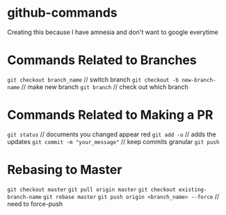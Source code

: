 # github-commands
Creating this because I have amnesia and don't want to google everytime 

# Commands Related to Branches
`git checkout branch_name`  // switch branch
`git checkout -b new-branch-name`   // make new branch 
`git branch` // check out which branch 

# Commands Related to Making a PR
`git status` // documents you changed appear red
`git add -u` // adds the updates
`git commit -m "your_message"` // keep commits granular
`git push`


# Rebasing to Master
`git checkout master`
`git pull origin master`
`git checkout existing-branch-name`
`git rebase master`
`git push origin <branch_name> --force`  // need to force-push
